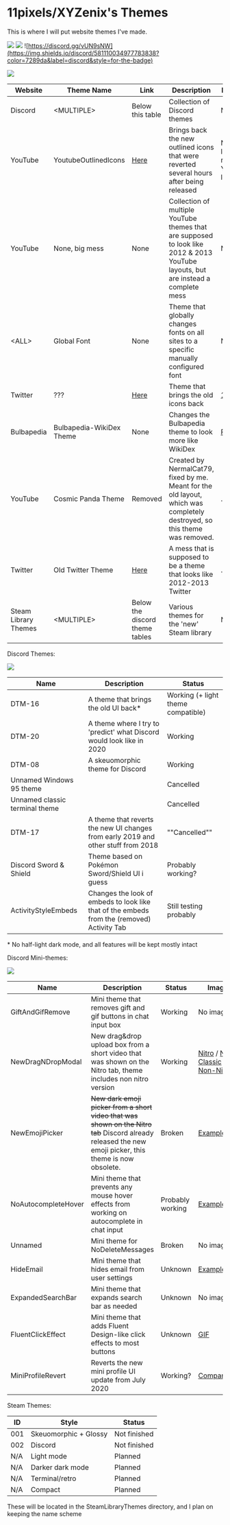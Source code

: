 # 11pixels/XYZenix's Themes

This is where I will put website themes I've made.

![](https://img.shields.io/github/commit-activity/m/XYZenix/XYZenixThemes?color=4499ff&style=for-the-badge)
![](https://img.shields.io/github/last-commit/XYZenix/XYZenixThemes?style=for-the-badge)
![https://discord.gg/vUN9sNW](https://img.shields.io/discord/581110034977783838?color=7289da&label=discord&style=for-the-badge)

![](https://cdn.discordapp.com/attachments/733624227378495488/812685002784374834/unknown.png)

Website | Theme Name | Link | Description | Preview
------- | ---------- | ---- | ----------- | -------
Discord | \<MULTIPLE\> | Below this table | Collection of Discord themes | None
YouTube | YoutubeOutlinedIcons | [Here](https://github.com/XYZenix/XYZenixThemes/blob/master/YoutubeOutlinedIcons.css) | Brings back the new outlined icons that were reverted several hours after being released | N/A (or look at mobile YouTube lol)
YouTube | None, big mess | None | Collection of multiple YouTube themes that are supposed to look like 2012 & 2013 YouTube layouts, but are instead a complete mess | None
\<ALL\> | Global Font | None | Theme that globally changes fonts on all sites to a specific manually configured font | None
Twitter | ??? | [Here](https://github.com/XYZenix/XYZenixThemes/blob/master/OldTwitterIcons.css) | Theme that brings the old icons back | [1](https://cdn.discordapp.com/attachments/531523467636375554/591349962290233354/unknown.png) / [2](https://cdn.discordapp.com/attachments/531523467636375554/591349987661709324/unknown.png)
Bulbapedia | Bulbapedia-WikiDex Theme | None | Changes the Bulbapedia theme to look more like WikiDex | [Preview](https://cdn.discordapp.com/attachments/581117911117070336/622017951784239105/unknown.png)
YouTube | Cosmic Panda Theme | Removed | Created by NermalCat79, fixed by me. Meant for the old layout, which was completely destroyed, so this theme was removed. | .
Twitter | Old Twitter Theme | [Here](https://github.com/XYZenix/XYZenixThemes/blob/master/OldTwitterTheme.css) | A mess that is supposed to be a theme that looks like 2012-2013 Twitter | .
Steam Library Themes | \<MULTIPLE\> | Below the discord theme tables | Various themes for the 'new' Steam library | N/A

Discord Themes:

![](https://cdn.discordapp.com/attachments/733624227378495488/812683782355288064/unknown.png)

Name | Description  | Status
-- | --  | --
DTM-16 | A theme that brings the old UI back* | Working (+ light theme compatible)
DTM-20 | A theme where I try to 'predict' what Discord would look like in 2020 | Working
DTM-08 | A skeuomorphic theme for Discord  | Working
Unnamed Windows 95 theme | | Cancelled
Unnamed classic terminal theme | | Cancelled
DTM-17 | A theme that reverts the new UI changes from early 2019 and other stuff from 2018 | ""Cancelled""
Discord Sword & Shield | Theme based on Pokémon Sword/Shield UI i guess | Probably working?
ActivityStyleEmbeds | Changes the look of embeds to look like that of the embeds from the (removed) Activity Tab | Still testing probably

\* No half-light dark mode, and all features will be kept mostly intact

Discord Mini-themes:

![](https://cdn.discordapp.com/attachments/733624227378495488/812686431256444998/unknown.png)

Name | Description | Status | Image
-- | -- | -- | --
GiftAndGifRemove | Mini theme that removes gift and gif buttons in chat input box | Working | No image
NewDragNDropModal | New drag&drop upload box from a short video that was shown on the Nitro tab, theme includes non nitro version | Working |[Nitro](https://cdn.discordapp.com/attachments/581117911117070336/638606292843233310/unknown.png) / [Nitro Classic](https://cdn.discordapp.com/attachments/531523467636375554/590955254200401926/unknown.png) / [Non-Nitro](https://cdn.discordapp.com/attachments/531523467636375554/590955483863580682/unknown.png)
NewEmojiPicker | ~~New dark emoji picker from a short video that was shown on the Nitro tab~~ Discord already released the new emoji picker, this theme is now obsolete. | Broken | [Example](https://cdn.discordapp.com/attachments/531523467636375554/590954861861011460/unknown.png)
NoAutocompleteHover | Mini theme that prevents any mouse hover effects from working on autocomplete in chat input | Probably working | [Example](https://cdn.discordapp.com/attachments/531523467636375554/590956266159996958/unknown.png)
Unnamed | Mini theme for NoDeleteMessages | Broken | No image
HideEmail | Mini theme that hides email from user settings | Unknown | [Example](https://cdn.discordapp.com/attachments/531523467636375554/590956519290306564/unknown.png)
ExpandedSearchBar | Mini theme that expands search bar as needed | Unknown | No image
FluentClickEffect | Mini theme that adds Fluent Design-like click effects to most buttons | Unknown | [GIF](https://cdn.discordapp.com/attachments/531523467636375554/590957041305255957/2019-06-19_20-31-52.gif)
MiniProfileRevert | Reverts the new mini profile UI update from July 2020 | Working? | [Comparison](https://i.imgur.com/UPmNSMH.png)


Steam Themes:

ID | Style | Status
-- | -- | --
001 | Skeuomorphic + Glossy | Not finished
002 | Discord | Not finished
N/A | Light mode | Planned
N/A | Darker dark mode | Planned
N/A | Terminal/retro | Planned
N/A | Compact | Planned

These will be located in the SteamLibraryThemes directory, and I plan on keeping the name scheme
